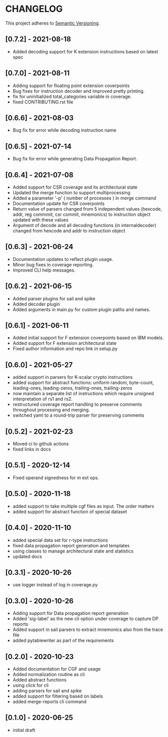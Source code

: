 # CHANGELOG

This project adheres to [Semantic Versioning](https://semver.org/spec/v2.0.0.html).

## [0.7.2] - 2021-08-18
- Added decoding support for K extension instructions based on latest spec

## [0.7.0] - 2021-08-11
- Adding support for floating point extension coverpoints
- Bug fixes for instruction decoder and improved pretty printing.
- fix for uninitialized total_categories variable in coverage.
- fixed CONTRIBUTING.rst file

## [0.6.6] - 2021-08-03
- Bug fix for error while decoding instruction name

## [0.6.5] - 2021-07-14
- Bug fix for error while generating Data Propagation Report.

## [0.6.4] - 2021-07-08
- Added support for CSR coverage and its architectural state
- Updated the merge function to support multiprocessing 
- Added a parameter '-p' ( number of processes ) in merge command 
- Documentation update for CSR coverpoints
- Return value of parsers changed from 5 independent values (hexcode, addr, reg commmit, csr commit, mnemonics) to instruction object updated with these values
- Argument of decode and all decoding functions (in internaldecoder) changed from hexcode and addr to instruction object

## [0.6.3] - 2021-06-24
- Documentation updates to reflect plugin usage.
- Minor bug fixes in coverage reporting.
- Improved CLI help messages.

## [0.6.2] - 2021-06-15
- Added parser plugins for sail and spike 
- Added decoder plugin
- Added arguments in main.py for custom plugin paths and names.

## [0.6.1] - 2021-06-11
- Added initial support for F extension coverpoints based on IBM models.
- Added support for F extension architectural state
- Fixed author information and repo link in setup.py

## [0.6.0] - 2021-05-27
- added support in parsers for K-scalar crypto instructions
- added support for abstract functions: uniform random, byte-count, leading-ones, leading-zeros,
  trailing-ones, trailing-zeros
- now maintain a separate list of instructions which require unsigned interpretation of rs1 and rs2.
- restructured coverage report handling to preserve comments throughout processing and merging.
- switched yaml to a round-trip parser for preserving comments

## [0.5.2] - 2021-02-23
- Moved ci to github actions
- fixed links in docs

## [0.5.1] - 2020-12-14
- Fixed operand signedness for m ext ops.

## [0.5.0] - 2020-11-18
- added support to take multiple cgf files as input. The order matters
- added support for abstract function of special dataset 

## [0.4.0] - 2020-11-10
- added special data set for r-type instructions
- fixed data propagation report generation and templates
- using classes to manage architectural state and statistics
- updated docs

## [0.3.1] - 2020-10-26
  - use logger instead of log in coverage.py


## [0.3.0] - 2020-10-26
- Adding support for Data propagation report generation
- Added 'sig-label' as the new cli option under coverage to capture DP reports
- Added support in sail parsers to extract mnemonics also from the trace file
- added pytablewriter as part of the requirements

## [0.2.0] - 2020-10-23
- Added documentation for CGF and usage
- Added normalization routine as cli
- Added abstract functions
- using click for cli
- adding parsers for sail and spike
- added support for filtering based on labels
- added merge-reports cli command


## [0.1.0] - 2020-06-25
- initial draft
